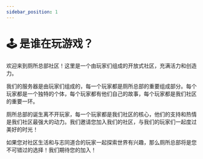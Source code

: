 ```yaml
---
sidebar_position: 1
---
```


# 🕹️ 是谁在玩游戏？

欢迎来到厕所总部社区！这里是一个由玩家们组成的开放式社区，充满活力和创造力。

我们的服务器是由玩家们组成的，每一个玩家都是厕所总部的重要组成部分。每个玩家都是一个独特的个体，每个玩家都有他们自己的故事，每个玩家都是我们社区的重要一环。

厕所总部的诞生离不开玩家，每一个玩家都是我们社区的核心，他们的支持和热情是我们社区最强大的动力。我们邀请您加入我们的社区，与我们的玩家们一起度过美好的时光！

如果您对社区生活和与志同道合的玩家一起探索世界有兴趣，那么厕所总部将是您不可错过的选择！我们期待您的加入！